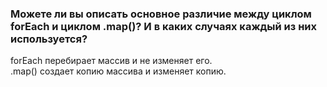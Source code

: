 ### Можете ли вы описать основное различие между циклом forEach и циклом .map()? И в каких случаях каждый из них используется?

forEach перебирает массив и не изменяет его.   
.map() создает копию массива и изменяет копию.
